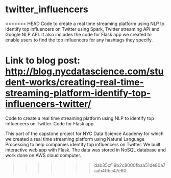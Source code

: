 # twitter_influencers
<<<<<<< HEAD
Code to create a real time streaming platform using NLP to identify top influencers on Twitter using Spark, Twitter streaming API and Google NLP API. It also includes the code for Flask app we created to enable users to find the top influencers for any hashtags they specify.

Link to blog post: http://blog.nycdatascience.com/student-works/creating-real-time-streaming-platform-identify-top-influencers-twitter/
=======
Code to create a real time streaming platform using NLP to identify top influencers on Twitter. Code for Flask app.

This part of the capstone project for NYC Data Science Academy for which we created a real time streaming platform using Natural Language Processing to help companies identify top influencers on Twitter. We built interactive web app with Flask. The data was stored in NoSQL database and work done on AWS cloud computer.
>>>>>>> dab35cf19b2c8000fbaa51de80a7aab40bc47e80
